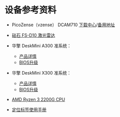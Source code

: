 # 设备参考资料

* PicoZense（vzense） DCAM710 [下载中心](https://zh.vzense.com/download)/[备用地址](https://zh.vzense.com/products) 

* [砝石 FS-D10 激光雷达](http://www.faselase.com/chanpinshuomingshuxiazai.html)

* 华擎 DeskMini A300 准系统：
  * [产品详情](https://www.asrock.com/nettop/AMD/DeskMini%20A300%20Series/index.cn.asp)
  * [BIOS升级](https://www.asrock.com/Nettop/AMD/DeskMini%20A300%20Series/index.cn.asp#BIOS)
  
* 华擎 DeskMini X300 准系统：
  * [产品详情](https://www.asrock.com/nettop/AMD/DeskMini%20X300%20Series/index.cn.asp)
  * [BIOS升级](https://www.asrock.com/Nettop/AMD/DeskMini%20X300%20Series/index.cn.asp#BIOS)

* [AMD Ryzen 3 2200G CPU](https://www.amd.com/zh-hans/support/apu/amd-ryzen-processors/amd-ryzen-3-desktop-processors-radeon-vega-graphics/amd-ryzen-3-0)

* [定位标签使用手册](http://download.autolabor.com.cn/File/marvelmind_navigation_system_manual.pdf)
